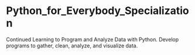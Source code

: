 # Python_for_Everybody_Specialization
Continued Learning to Program and Analyze Data with Python. Develop programs to gather, clean, analyze, and visualize data.
